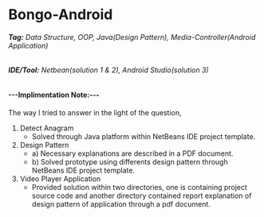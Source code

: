 # Bongo-Android
###### **Tag:** Data Structure, OOP, Java(Design Pattern), Media-Controller(Android Application)
###### **IDE/Tool:** Netbean(solution 1 & 2), Android Studio(solution 3) 

#### ---Implimentation Note:---
The way I tried to answer in the light of the question,

1. Detect Anagram
   - Solved through Java platform within NetBeans IDE project template.
2. Design Pattern
   - a) Necessary explanations are described in a PDF document.
   - b) Solved prototype using differents design pattern through NetBeans IDE project template.
3. Video Player Application
   - Provided solution within two directories, one is containing project source code and another directory contained report explanation of design pattern of application through a pdf document. 
